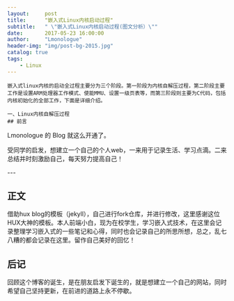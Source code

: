 ```yaml
---
layout:     post
title:      "嵌入式Linux内核启动过程"
subtitle:   " \"嵌入式Linux内核启动过程(图文分析）\""
date:       2017-05-23 16:00:00
author:     "Lmonologue"
header-img: "img/post-bg-2015.jpg"
catalog: true
tags:
    - Linux
---
```


    嵌入式linux内核的启动全过程主要分为三个阶段。第一阶段为内核自解压过程，第二阶段主要工作是设置ARM处理器工作模式、使能MMU、设置一级页表等，而第三阶段则主要为C代码，包括内核初始化的全部工作，下面是详细介绍。
	
	一、Linux内核自解压过程
	## 前言

Lmonologue 的 Blog 就这么开通了。

[ ](#build) 



受同学的启发，想建立一个自己的个人web，一来用于记录生活、学习点滴。二来总结并时刻激励自己，每天努力提高自己！


<p id = "build"></p>
---

## 正文


借助hux blog的模板（jekyll），自己进行fork仓库，并进行修改，这里感谢这位HUX大神的模板。本人前端小白，现为在校学生，学习嵌入式技术，在这里会记录整理学习嵌入式的一些笔记和心得，同时也会记录自己的所思所想，总之，乱七八糟的都会记录在这里。留作自己美好的回忆！


## 后记

回顾这个博客的诞生，是在朋友启发下诞生的，就是想建立一个自己的网站，同时希望自己坚持更新，在前进的道路上永不停歇。



